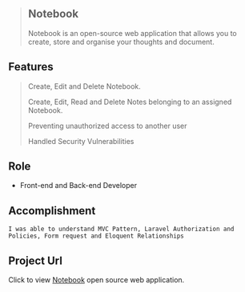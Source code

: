 > ## Notebook
>
> Notebook is an open-source web application that allows you to create, store and organise your thoughts and document.

## Features
> Create, Edit and Delete Notebook.
>
> Create, Edit, Read and Delete Notes belonging to an assigned Notebook.
>
> Preventing unauthorized access to another user 
>
> Handled Security Vulnerabilities


## Role
* Front-end and Back-end Developer

## Accomplishment
`I was able to understand MVC Pattern, Laravel Authorization and Policies, Form request and Eloquent Relationships`

## Project Url
Click to view [Notebook][1] open source web application.

[1]: http://laravelnotebook.herokuapp.com "Notebook"
